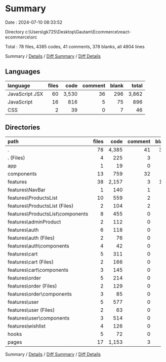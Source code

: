 # Summary

Date : 2024-07-10 08:33:52

Directory c:\\Users\\gk725\\Desktop\\Gautam\\Ecommerce\\react-ecommerce\\src

Total : 78 files,  4385 codes, 41 comments, 378 blanks, all 4804 lines

Summary / [Details](details.md) / [Diff Summary](diff.md) / [Diff Details](diff-details.md)

## Languages
| language | files | code | comment | blank | total |
| :--- | ---: | ---: | ---: | ---: | ---: |
| JavaScript JSX | 60 | 3,530 | 36 | 296 | 3,862 |
| JavaScript | 16 | 816 | 5 | 75 | 896 |
| CSS | 2 | 39 | 0 | 7 | 46 |

## Directories
| path | files | code | comment | blank | total |
| :--- | ---: | ---: | ---: | ---: | ---: |
| . | 78 | 4,385 | 41 | 378 | 4,804 |
| . (Files) | 4 | 225 | 3 | 23 | 251 |
| app | 1 | 19 | 0 | 1 | 20 |
| components | 13 | 759 | 32 | 66 | 857 |
| features | 38 | 2,157 | 3 | 178 | 2,338 |
| features\\NavBar | 1 | 140 | 1 | 8 | 149 |
| features\\ProductsList | 10 | 559 | 2 | 59 | 620 |
| features\\ProductsList (Files) | 2 | 104 | 2 | 15 | 121 |
| features\\ProductsList\\components | 8 | 455 | 0 | 44 | 499 |
| features\\adminProduct | 2 | 112 | 0 | 8 | 120 |
| features\\auth | 6 | 118 | 0 | 17 | 135 |
| features\\auth (Files) | 2 | 76 | 0 | 8 | 84 |
| features\\auth\\components | 4 | 42 | 0 | 9 | 51 |
| features\\cart | 5 | 311 | 0 | 29 | 340 |
| features\\cart (Files) | 2 | 166 | 0 | 14 | 180 |
| features\\cart\\components | 3 | 145 | 0 | 15 | 160 |
| features\\order | 5 | 214 | 0 | 17 | 231 |
| features\\order (Files) | 2 | 129 | 0 | 7 | 136 |
| features\\order\\components | 3 | 85 | 0 | 10 | 95 |
| features\\user | 5 | 577 | 0 | 24 | 601 |
| features\\user (Files) | 2 | 63 | 0 | 9 | 72 |
| features\\user\\components | 3 | 514 | 0 | 15 | 529 |
| features\\wishlist | 4 | 126 | 0 | 16 | 142 |
| hooks | 5 | 72 | 0 | 20 | 92 |
| pages | 17 | 1,153 | 3 | 90 | 1,246 |

Summary / [Details](details.md) / [Diff Summary](diff.md) / [Diff Details](diff-details.md)